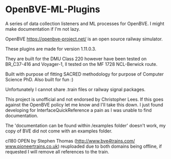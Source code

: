 # OpenBVE-ML-Plugins
A series of data collection listeners and ML processes for OpenBVE. I might make documentation if I'm not lazy.

OpenBVE https://openbve-project.net/ is an open source railway simulator.

These plugins are made for version 1.11.0.3.

They are built for the DMU Class 220 however have been tested on BR_C37-416 and Voyager-1, ll tested on the MF 1728 NCL-Berwick route.

Built with purpose of fitting SACRED methodology for purpose of Computer Science PhD. Also built for fun :)

Unfortunately I cannot share .train files or railway signal packages.

This project is unofficial and not endorsed by Christopher Lees. If this goes against the OpenBVE policy let me know and I'll take this down. I just found developing for InterfaceQuickReference a pain as I was unable to find documentation.

The 'documentation can be found within /examples folder' doesn't work, my copy of BVE did not come with an examples folder.

cl180 OPEN by Stephen Thomas (http://www.bve4trains.com/ www.pioneertrains.co.uk) reuploaded due to both domains being offline, if requested I will remove all references to the train. 

